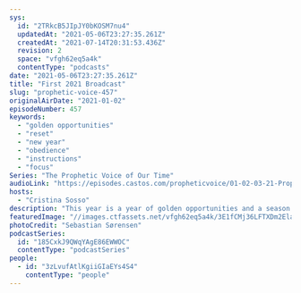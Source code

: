 ```yaml
---
sys:
  id: "2TRkcB5JIpJY0bKOSM7nu4"
  updatedAt: "2021-05-06T23:27:35.261Z"
  createdAt: "2021-07-14T20:31:53.436Z"
  revision: 2
  space: "vfgh62eq5a4k"
  contentType: "podcasts"
date: "2021-05-06T23:27:35.261Z"
title: "First 2021 Broadcast"
slug: "prophetic-voice-457"
originalAirDate: "2021-01-02"
episodeNumber: 457
keywords:
  - "golden opportunities"
  - "reset"
  - "new year"
  - "obedience"
  - "instructions"
  - "focus"
Series: "The Prophetic Voice of Our Time"
audioLink: "https://episodes.castos.com/propheticvoice/01-02-03-21-Prophetic-Voice-of-our-Time-[mixdown]-01.mp3"
hosts:
  - "Cristina Sosso"
description: "This year is a year of golden opportunities and a season of reset. Focus on what God is saying to us and what He is doing here on earth; do not get distracted by the turmoil. When we obey God, He will bring forth things that are so incredible only He can take the glory."
featuredImage: "//images.ctfassets.net/vfgh62eq5a4k/3E1fCMj36LFTXDm2ElahUy/f54090673f1c1a9b5fed833c3d6ec1e5/pexels-sebastian-s__rensen-1196445__1_.jpg"
photoCredit: "Sebastian Sørensen"
podcastSeries:
  id: "185CxkJ9QWqYAgE86EWWOC"
  contentType: "podcastSeries"
people:
  - id: "3zLvufAtlKgiiGIaEYs4S4"
    contentType: "people"
---
```

